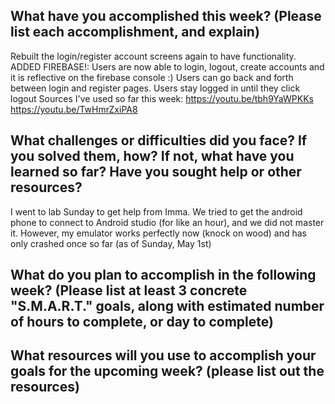 ## What have you accomplished this week? (Please list each accomplishment, and explain)
Rebuilt the login/register account screens again to have functionality. 
ADDED FIREBASE!:
Users are now able to login, logout, create accounts and it is reflective on the firebase console :) 
Users can go back and forth between login and register pages. 
Users stay logged in until they click logout
Sources I've used so far this week:
https://youtu.be/tbh9YaWPKKs
https://youtu.be/TwHmrZxiPA8


## What challenges or difficulties did you face? If you solved them, how? If not, what have you learned so far? Have you sought help or other resources?
I went to lab Sunday to get help from Imma. We tried to get the android phone to connect to Android studio (for like an hour), and we did not master it. However, my emulator works perfectly now (knock on wood) and has only crashed once so far (as of Sunday, May 1st)

## What do you plan to accomplish in the following week? (Please list at least 3 concrete "S.M.A.R.T." goals, along with estimated number of hours to complete, or day to complete)


## What resources will you use to accomplish your goals for the upcoming week? (please list out the resources)
